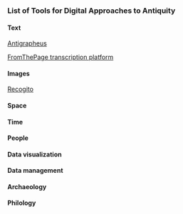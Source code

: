 ### List of Tools for Digital Approaches to Antiquity

#### Text

[Antigrapheus](https://dcthree.github.io/antigrapheus/)

[FromThePage transcription platform](https://fromthepage.lib.utexas.edu)

#### Images

[Recogito](https://recogito.pelagios.org)

#### Space
#### Time
#### People
#### Data visualization
#### Data management
#### Archaeology
#### Philology
